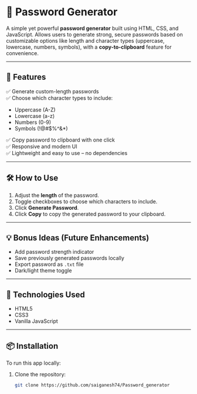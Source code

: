 # 🔐 Password Generator

A simple yet powerful **password generator** built using HTML, CSS, and JavaScript. Allows users to generate strong, secure passwords based on customizable options like length and character types (uppercase, lowercase, numbers, symbols), with a **copy-to-clipboard** feature for convenience.

---

## 🧾 Features

✅ Generate custom-length passwords  
✅ Choose which character types to include:  
- Uppercase (A-Z)  
- Lowercase (a-z)  
- Numbers (0-9)  
- Symbols (!@#$%^&*)  

✅ Copy password to clipboard with one click  
✅ Responsive and modern UI  
✅ Lightweight and easy to use – no dependencies

---

## 🛠 How to Use

1. Adjust the **length** of the password.
2. Toggle checkboxes to choose which characters to include.
3. Click **Generate Password**.
4. Click **Copy** to copy the generated password to your clipboard.

---

## 💡 Bonus Ideas (Future Enhancements)

- Add password strength indicator
- Save previously generated passwords locally
- Export password as `.txt` file
- Dark/light theme toggle

---

## 🚀 Technologies Used

- HTML5
- CSS3
- Vanilla JavaScript

---

## 📦 Installation

To run this app locally:

1. Clone the repository:
   ```bash
   git clone https://github.com/saiganesh74/Password_generator 